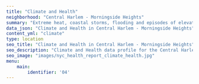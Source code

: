 ```yaml
---
title: "Climate and Health"
neighborhood: "Central Harlem - Morningside Heights"
summary: "Extreme heat, coastal storms, flooding and episodes of elevated ozone are climate-related hazards that may increase with climate change and have important public health impacts in New York City. Extreme weather can cause power outages, which also threaten public health. This report provides neighborhood indicators of climate-related hazards, vulnerability and health impacts."
data_json: "Climate and Health in Central Harlem - Morningside Heights"
content_yml: "climate"
type: location
seo_title: "Climate and Health in Central Harlem - Morningside Heights"
seo_description: "Climate and Health data profile for the Central Harlem - Morningside Heights neighborhood of NYC."
seo_image: "images/nyc_health_report_climate_health.jpg"
menu:
    main:
        identifier: '04'
---
```

